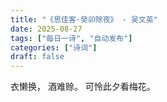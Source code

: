 ```yaml
---
title: "《思佳客·癸卯除夜》 - 吴文英"
date: 2025-08-27
tags: ["每日一诗", "自动发布"]
categories: ["诗词"]
draft: false
---
```


衣懒换，
酒难赊。
可怜此夕看梅花。

